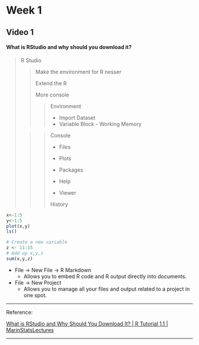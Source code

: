 # Week 1

## Video 1

#### What is RStudio and why should you download it?

>  R Studio
>
> > Make the environment for R nesser
> >
> > Extend the R
> >
> > More console
> >
> > > Environment
> > >
> > > - Import Dataset
> > > - Variable Block - Working Memory
>
> > > Console
> > >
> > > - Files
> > >
> > > - Plots
> > > - Packages
> > > - Help
> > > - Viewer
> > >
> > > History



```R
x<-1:5
y<-1:5
plot(x,y)
ls()
```



```R
# Create a new variable
z <- 11:15
# Add up x,y,z
sum(x,y,z)

```

- File →  New File → R Markdown
  - Allows you to embed R code and R output directly into documents.
- File → New Project
  - Allows you to manage all your files and output related to a project in one spot.



---

Reference:

  [What is RStudio and Why Should You Download It? | R Tutorial 1.1 | MarinStatsLectures](https://www.youtube.com/watch?v=riONFzJdXcs&list=PLqzoL9-eJTNARFXxgwbqGo56NtbJnB37A&index=1)

---

